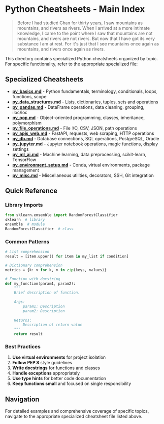 # Python Cheatsheets - Main Index

> Before I had studied Chan for thirty years, I saw mountains as mountains, and rivers as rivers. When I arrived at a more intimate knowledge, I came to the point where I saw that mountains are not mountains, and rivers are not rivers. But now that I have got its very substance I am at rest. For it's just that I see mountains once again as mountains, and rivers once again as rivers.

This directory contains specialized Python cheatsheets organized by topic. For specific functionality, refer to the appropriate specialized file:

## Specialized Cheatsheets

- **[py_basics.md](py_basics.md)** - Python fundamentals, terminology, conditionals, loops, functions, scope
- **[py_data_structures.md](py_data_structures.md)** - Lists, dictionaries, tuples, sets and operations
- **[py_pandas.md](py_pandas.md)** - DataFrame operations, data cleaning, grouping, iloc/loc
- **[py_oop.md](py_oop.md)** - Object-oriented programming, classes, inheritance, polymorphism
- **[py_file_operations.md](py_file_operations.md)** - File I/O, CSV, JSON, path operations
- **[py_apis_web.md](py_apis_web.md)** - FastAPI, requests, web scraping, HTTP operations
- **[py_db.md](py_db.md)** - Database connections, SQL operations, PostgreSQL, Oracle
- **[py_jupyter.md](py_jupyter.md)** - Jupyter notebook operations, magic functions, display settings
- **[py_ml_ai.md](py_ml_ai.md)** - Machine learning, data preprocessing, scikit-learn, TensorFlow
- **[py_environment_setup.md](py_environment_setup.md)** - Conda, virtual environments, package management
- **[py_misc.md](py_misc.md)** - Miscellaneous utilities, decorators, SSH, Git integration

## Quick Reference

### Library Imports
```python
from sklearn.ensemble import RandomForestClassifier
sklearn  # library
ensemble  # module
RandomForestClassifier  # class
```

### Common Patterns
```python
# List comprehension
result = [item.upper() for item in my_list if condition]

# Dictionary comprehension  
metrics = {k: v for k, v in zip(keys, values)}

# Function with docstring
def my_function(param1, param2):
    """
    Brief description of function.
    
    Args:
        param1: Description
        param2: Description
        
    Returns:
        Description of return value
    """
    return result
```

### Best Practices

1. **Use virtual environments** for project isolation
2. **Follow PEP 8** style guidelines
3. **Write docstrings** for functions and classes
4. **Handle exceptions** appropriately
5. **Use type hints** for better code documentation
6. **Keep functions small** and focused on single responsibility

## Navigation

For detailed examples and comprehensive coverage of specific topics, navigate to the appropriate specialized cheatsheet file listed above.
